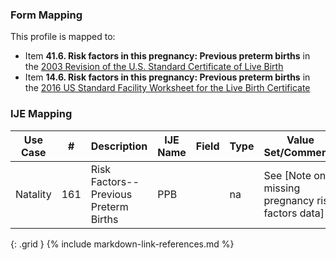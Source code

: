 ### Form Mapping
This profile is mapped to:
 * Item **41.6. Risk factors in this pregnancy: Previous preterm births** in the [2003 Revision of the U.S. Standard Certificate of Live Birth](https://www.cdc.gov/nchs/data/dvs/birth11-03final-ACC.pdf)
 * Item **14.6. Risk factors in this pregnancy: Previous preterm births** in the [2016 US Standard Facility Worksheet for the Live Birth Certificate](https://www.cdc.gov/nchs/data/dvs/facility-worksheet-2016-508.pdf)

### IJE Mapping

| **Use Case** |  **#**   |  **Description**  | **IJE Name**  |  **Field**  |  **Type**  | **Value Set/Comments**  |
| :---------: | --------------- | ------------ | ------------- | ---------- | ---------- | -------------- |
| Natality | 161 | Risk Factors--Previous Preterm Births | PPB |  |na |See [Note on missing pregnancy risk factors data] |
{: .grid }
{% include markdown-link-references.md %}
